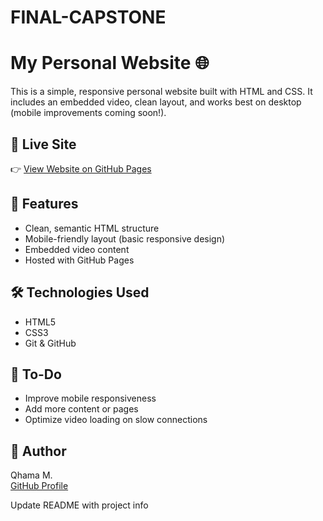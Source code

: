 # FINAL-CAPSTONE
# My Personal Website 🌐

This is a simple, responsive personal website built with HTML and CSS. It includes an embedded video, clean layout, and works best on desktop (mobile improvements coming soon!).

## 🔗 Live Site

👉 [View Website on GitHub Pages](https://QhamaM1109.github.io/your-repo-name)

## 📱 Features

- Clean, semantic HTML structure
- Mobile-friendly layout (basic responsive design)
- Embedded video content
- Hosted with GitHub Pages

## 🛠 Technologies Used

- HTML5
- CSS3
- Git & GitHub

## 🚧 To-Do

- Improve mobile responsiveness
- Add more content or pages
- Optimize video loading on slow connections

## 👤 Author

Qhama M.  
[GitHub Profile](https://github.com/QhamaM1109)

Update README with project info
